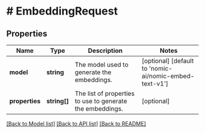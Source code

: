 # # EmbeddingRequest

## Properties

Name | Type | Description | Notes
------------ | ------------- | ------------- | -------------
**model** | **string** | The model used to generate the embeddings. | [optional] [default to 'nomic-ai/nomic-embed-text-v1']
**properties** | **string[]** | The list of properties to use to generate the embeddings. | [optional]

[[Back to Model list]](../../README.md#models) [[Back to API list]](../../README.md#endpoints) [[Back to README]](../../README.md)
